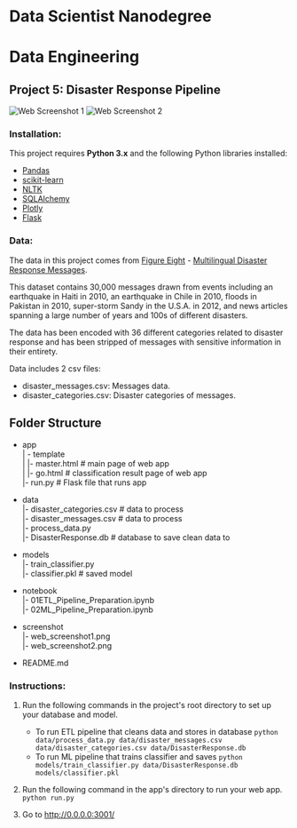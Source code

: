 # Data Scientist Nanodegree
# Data Engineering
## Project 5: Disaster Response Pipeline

![Web Screenshot 1](https://github.com/LucasBoTang/Project_Disater_Response_Pipeline/blob/master/screenshot/web_screenshot1.png)
![Web Screenshot 2](https://github.com/LucasBoTang/Project_Disater_Response_Pipeline/blob/master/screenshot/web_screenshot2.png)

### Installation:

This project requires **Python 3.x** and the following Python libraries installed:

- [Pandas](http://pandas.pydata.org)
- [scikit-learn](http://scikit-learn.org/stable/)
- [NLTK](https://www.nltk.org/)
- [SQLAlchemy](https://www.sqlalchemy.org/)
- [Plotly](https://plot.ly/)
- [Flask](http://flask.pocoo.org/)

### Data:

The data in this project comes from [Figure Eight](https://www.figure-eight.com/) - [Multilingual Disaster Response Messages](https://www.figure-eight.com/dataset/combined-disaster-response-data/).

This dataset contains 30,000 messages drawn from events including an earthquake in Haiti in 2010, an earthquake in Chile in 2010, floods in Pakistan in 2010, super-storm Sandy in the U.S.A. in 2012, and news articles spanning a large number of years and 100s of different disasters.

The data has been encoded with 36 different categories related to disaster response and has been stripped of messages with sensitive information in their entirety.

Data includes 2 csv files:
* disaster_messages.csv: Messages data.
* disaster_categories.csv: Disaster categories of messages.

## Folder Structure

- app  
| - template  
| |- master.html  # main page of web app  
| |- go.html  # classification result page of web app  
|- run.py  # Flask file that runs app  
  
- data  
|- disaster_categories.csv  # data to process  
|- disaster_messages.csv  # data to process  
|- process_data.py  
|- DisasterResponse.db   # database to save clean data to  
  
- models  
|- train_classifier.py  
|- classifier.pkl  # saved model  
  
- notebook  
|- 01ETL_Pipeline_Preparation.ipynb  
|- 02ML_Pipeline_Preparation.ipynb  
  
- screenshot  
|- web_screenshot1.png  
|- web_screenshot2.png  
  
- README.md  

### Instructions:
1. Run the following commands in the project's root directory to set up your database and model.

    - To run ETL pipeline that cleans data and stores in database
        `python data/process_data.py data/disaster_messages.csv data/disaster_categories.csv data/DisasterResponse.db`
    - To run ML pipeline that trains classifier and saves
        `python models/train_classifier.py data/DisasterResponse.db models/classifier.pkl`

2. Run the following command in the app's directory to run your web app.
    `python run.py`

3. Go to http://0.0.0.0:3001/
